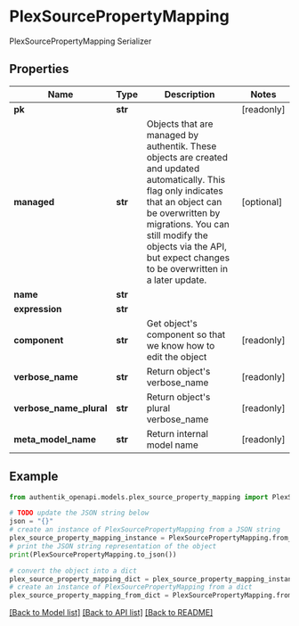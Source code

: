 # PlexSourcePropertyMapping

PlexSourcePropertyMapping Serializer

## Properties

Name | Type | Description | Notes
------------ | ------------- | ------------- | -------------
**pk** | **str** |  | [readonly] 
**managed** | **str** | Objects that are managed by authentik. These objects are created and updated automatically. This flag only indicates that an object can be overwritten by migrations. You can still modify the objects via the API, but expect changes to be overwritten in a later update. | [optional] 
**name** | **str** |  | 
**expression** | **str** |  | 
**component** | **str** | Get object&#39;s component so that we know how to edit the object | [readonly] 
**verbose_name** | **str** | Return object&#39;s verbose_name | [readonly] 
**verbose_name_plural** | **str** | Return object&#39;s plural verbose_name | [readonly] 
**meta_model_name** | **str** | Return internal model name | [readonly] 

## Example

```python
from authentik_openapi.models.plex_source_property_mapping import PlexSourcePropertyMapping

# TODO update the JSON string below
json = "{}"
# create an instance of PlexSourcePropertyMapping from a JSON string
plex_source_property_mapping_instance = PlexSourcePropertyMapping.from_json(json)
# print the JSON string representation of the object
print(PlexSourcePropertyMapping.to_json())

# convert the object into a dict
plex_source_property_mapping_dict = plex_source_property_mapping_instance.to_dict()
# create an instance of PlexSourcePropertyMapping from a dict
plex_source_property_mapping_from_dict = PlexSourcePropertyMapping.from_dict(plex_source_property_mapping_dict)
```
[[Back to Model list]](../README.md#documentation-for-models) [[Back to API list]](../README.md#documentation-for-api-endpoints) [[Back to README]](../README.md)



